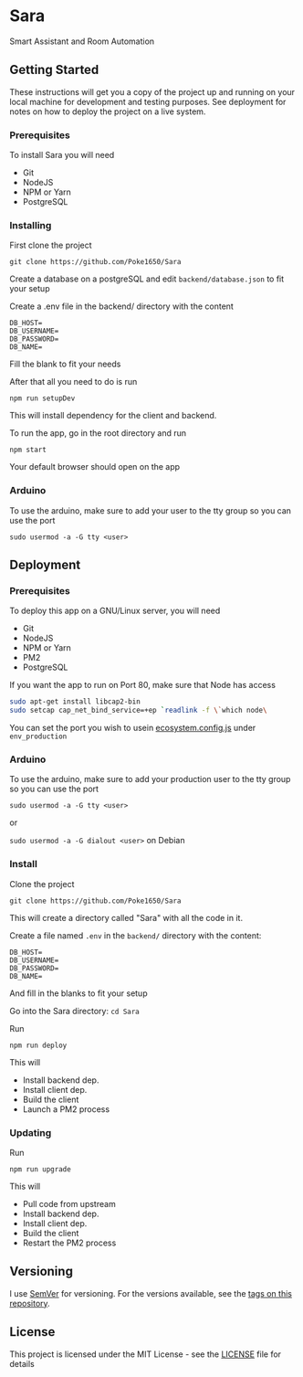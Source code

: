 # Sara

Smart Assistant and Room Automation

## Getting Started

These instructions will get you a copy of the project up and running on your local machine for development and testing purposes. See deployment for notes on how to deploy the project on a live system.

### Prerequisites

To install Sara you will need
* Git
* NodeJS
* NPM or Yarn
* PostgreSQL

### Installing

First clone the project

`git clone https://github.com/Poke1650/Sara`

Create a database on a postgreSQL and edit `backend/database.json` to fit your setup

Create a .env file in the backend/ directory with the content
```env
DB_HOST=
DB_USERNAME=
DB_PASSWORD=
DB_NAME=
```
Fill the blank to fit your needs

After that all you need to do is run

`npm run setupDev`

This will install dependency for the client and backend.

To run the app, go in the root directory and run

`npm start`

Your default browser should open on the app

### Arduino
To use the arduino, make sure to add your user to the tty group so you can use the port

`sudo usermod -a -G tty <user>`

## Deployment

### Prerequisites
To deploy this app on a GNU/Linux server, you will need

* Git
* NodeJS
* NPM or Yarn
* PM2
* PostgreSQL

If you want the app to run on Port 80, make sure that Node has access
```bash
sudo apt-get install libcap2-bin
sudo setcap cap_net_bind_service=+ep `readlink -f \`which node\
```
You can set the port you wish to usein [ecosystem.config.js](ecosystem.config.js) under `env_production`

### Arduino
To use the arduino, make sure to add your production user to the tty group so you can use the port

`sudo usermod -a -G tty <user>`

or

`sudo usermod -a -G dialout <user>` on Debian

### Install
Clone the project

`git clone https://github.com/Poke1650/Sara`

This will create a directory called "Sara" with all the code in it.

Create a file named `.env` in the `backend/` directory with the content:

```env
DB_HOST=
DB_USERNAME=
DB_PASSWORD=
DB_NAME=
```

And fill in the blanks to fit your setup

Go into the Sara directory: `cd Sara`

Run

`npm run deploy`

This will
* Install backend dep.
* Install client dep.
* Build the client
* Launch a PM2 process

### Updating
Run

`npm run upgrade`

This will
* Pull code from upstream
* Install backend dep.
* Install client dep.
* Build the client
* Restart the PM2 process

## Versioning

I use [SemVer](http://semver.org/) for versioning. For the versions available, see the [tags on this repository](https://github.com/Poke1650/Sara/tags). 

## License

This project is licensed under the MIT License - see the [LICENSE](LICENSE) file for details